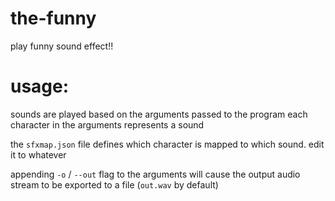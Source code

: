 # the-funny
play funny sound effect!!


# usage:

sounds are played based on the arguments passed to the program
each character in the arguments represents a sound

the `sfxmap.json` file defines which character is mapped to which sound.
edit it to whatever

appending `-o` / `--out` flag to the arguments will cause the output audio stream to be exported to a file (`out.wav` by default)
